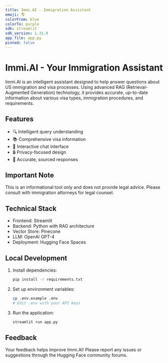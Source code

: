 ```yaml
---
title: Immi.AI - Immigration Assistant
emoji: 🌎
colorFrom: blue
colorTo: purple
sdk: streamlit
sdk_version: 1.31.0
app_file: app.py
pinned: false
---
```


# Immi.AI - Your Immigration Assistant

Immi.AI is an intelligent assistant designed to help answer questions about US immigration and visa processes. Using advanced RAG (Retrieval-Augmented Generation) technology, it provides accurate, up-to-date information about various visa types, immigration procedures, and requirements.

## Features

- 🔍 Intelligent query understanding
- 📚 Comprehensive visa information
- 💬 Interactive chat interface
- 🔒 Privacy-focused design
- 🎯 Accurate, sourced responses

## Important Note

This is an informational tool only and does not provide legal advice. Please consult with immigration attorneys for legal counsel.

## Technical Stack

- Frontend: Streamlit
- Backend: Python with RAG architecture
- Vector Store: Pinecone
- LLM: OpenAI GPT-4
- Deployment: Hugging Face Spaces

## Local Development

1. Install dependencies:
   ```bash
   pip install -r requirements.txt
   ```

2. Set up environment variables:
   ```bash
   cp .env.example .env
   # Edit .env with your API keys
   ```

3. Run the application:
   ```bash
   streamlit run app.py
   ```

## Feedback

Your feedback helps improve Immi.AI! Please report any issues or suggestions through the Hugging Face community forums.
